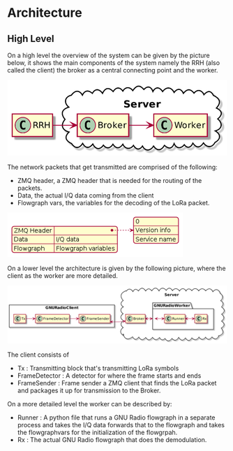 # Architecture

## High Level

On a high level the overview of the system can be given by the picture below, it shows the main components of the system namely the RRH (also called the client) the broker as a central connecting point and the worker.

![High-level](pictures/overview_high/overview_high.png)

The network packets that get transmitted are comprised of the following:

- ZMQ header, a ZMQ header that is needed for the routing of the packets.
- Data, the actual I/Q data coming from the client
- Flowgraph vars, the variables for the decoding of the LoRa packet.

![packet](pictures/network_packet/network_packet.png)

On a lower level the architecture is given by the following picture, where the client as the worker are more detailed.

![low-level](pictures/overview/overview.png)

The client consists of

- Tx : Transmitting block that's transmitting LoRa symbols
- FrameDetector : A detector for where the frame starts and ends
- FrameSender : Frame sender a ZMQ client that finds the LoRa packet and packages it up for transmission to the Broker.

On a more detailed level the worker can be described by:

- Runner : A python file that runs a GNU Radio flowgraph in a separate process and takes the I/Q data forwards that to the flowgraph and takes the flowgraphvars for the initialization of the flowgrpah.
- Rx : The actual GNU Radio flowgraph that does the demodulation.
